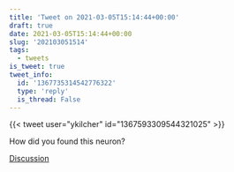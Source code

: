 ```yaml
---
title: 'Tweet on 2021-03-05T15:14:44+00:00'
draft: true
date: 2021-03-05T15:14:44+00:00
slug: '202103051514'
tags:
  - tweets
is_tweet: true
tweet_info:
  id: '1367735314542776322'
  type: 'reply'
  is_thread: False
---
```




{{< tweet user="ykilcher" id="1367593309544321025" >}}

How did you found this neuron?

[Discussion](https://x.com/sytelus/status/1367735314542776322)
